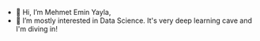 - 👋 Hi, I’m Mehmet Emin Yayla,
- 👀 I’m mostly interested in Data Science. It's very deep learning cave and I'm diving in!

<!---
meminyayla/meminyayla is a ✨ special ✨ repository because its `README.md` (this file) appears on your GitHub profile.
You can click the Preview link to take a look at your changes.
--->
